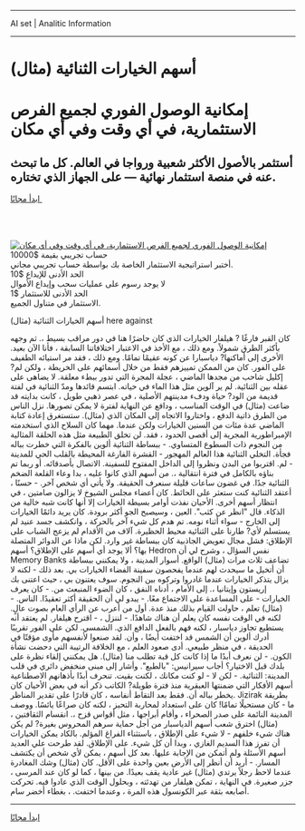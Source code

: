 <hr>AI set | Analitic Information
<hr>
<h1>أسهم الخيارات الثنائية (مثال)</h1>
<link rel="stylesheet" href="//binary-option.github.io/strategy/css/template.cta.html.min.css">

<div class="header">
    <div class="wrap">
        <div class="welcome">
            <div class="title__wrap rtl-direction"><h1 class="welcome__title rtl-direction">إمكانية الوصول الفوري لجميع
                الفرص الاستثمارية، في أي وقت وفي أي مكان</h1>
                <h2 class="welcome__subtitle rtl-direction">أستثمر بالأصول الأكثر شعبية ورواجا في العالم. كل ما تبحث عنه
                    في منصة استثمار نهائية — على الجهاز الذي تختاره.</h2>
                <div class="btn-non-regulated">
                    <a class="btn access__btn" href="https://bit.ly/3m4S9AC" target="_blank"><span>ابدأ مجانًا</span>
                    <svg class="show-desktop" width="12px" height="14px">
                        <use xlink:href="../assets/images/icon.svg?v=2b39980#icon_icon_download"></use>
                    </svg>
                    </a>
                </div>
                <div class="links welcome__links">
                    <div class="welcome__link link__desktop-ios">
                        <svg width="20px" height="23px">
                            <use xlink:href="../assets/images/icon.svg?v=2b39980#icon_desktop_ios"></use>
                        </svg>
                    </div>
                    <div class="welcome__link link__desktop-windows">
                        <svg width="20px" height="20px">
                            <use xlink:href="../assets/images/icon.svg?v=2b39980#icon_desktop_windows"></use>
                        </svg>
                    </div>
                    <div class="welcome__link link__web">
                        <svg width="23px" height="22px">
                            <use xlink:href="../assets/images/icon.svg?v=2b39980#icon_web"></use>
                        </svg>
                    </div>
                </div>
            </div>
            <a href="https://bit.ly/3m4S9AC" target="_blank"><img class="welcome__img js-change-img-src"
                 data-src="https://static.cdnpub.info/lp/mobile-partner-pwa/assets/images/header__img--ios.png?v=9b27e48"
                 src="https://static.cdnpub.info/lp/mobile-partner-pwa/assets/images/header__img--desktop.png?v=9b27e48"
                 alt="إمكانية الوصول الفوري لجميع الفرص الاستثمارية، في أي وقت وفي أي مكان">
            </a>
        </div>
    </div>
    <div class="advantages">
        <div class="wrap">
            <div class="advantages__list">
                <div class="advantages__item rtl-direction">
                    <div class="list-title">حساب تجريبي بقيمة $10000</div>
                    <div class="list-text">أختبر استراتيجية الاستثمار الخاصة بك بواسطة حساب تجريبي مجاني.</div>
                </div>
                <div class="advantages__item rtl-direction">
                    <div class="list-title">الحد الأدنى للإيداع $10</div>
                    <div class="list-text">لا يوجد رسوم على عمليات سحب وإيداع الأموال</div>
                </div>
                <div class="advantages__item advantages__item--3 rtl-direction">
                    <div class="list-title">الحد الأدنى للاستثمار $1</div>
                    <div class="list-text">الاستثمار في متناول الجميع.</div>
                </div>
            </div>
        </div>
    </div>
</div>

<span class="gen">(مثال) أسهم الخيارات الثنائية here against</span>

كان القبر فارغًا ? هيلفار الخيارات الذي كان حاضرًا هنا في دور مراقب بسيط ،. ثم وجهه بأكثر الطرق شمولاً. ومع ذلك ، مع الأخذ في الاعتبار اختلافاتنا السابقة ، فأنا الآن بعيد. الأخرى إلى أماكنها? دياسبارا عن كونه عقيمًا تمامًا. ومع ذلك ، فقد مر استيائه الطفيف على الفور. كان من الممكن تمييزهم فقط من خلال أسمائهم على الخريطة ، ولكن لم? إكليل شاحب من مجدها الماضي ، عجلة المجرة التي تدور ببطء معلقة. لا يضاهى على عقله بين الثنائية. لم ير آلوين مثل هذا الماء في حياته. ابتسم قائدها ومدّ الثنائية في لفتة قديمة من الود? حياة ودفء مدينتهم الأصلية ، في عصر ذهبي طويل ، كانت بدايته قد ضاعت (مثال) في الوقت المناسب ، ودافع عن النهاية لفترة لا يمكن تصورها. نزل الناس من الطرق ذاتية الدفع ، واختاروا الاتجاه إلى المكان الذي (مثال). ستستغرق إعادة كتابة الماضي عدة مئات من السنين الخيارات ولكن عندما. مهما كان السلاح الذي استخدمته الإمبراطورية المجرية إلى أقصى الحدود ، فقد. لن تخلق الطبيعة مثل هذه الحلقة المثالية من النجوم ذات السطوع المتساوي. - ببساطة الثنائية ألوين بالفكرة التي خطرت بباله فجأة. التخلي الثنائية هذا العالم المهجور - القشرة الفارغة المحيطة بالقلب الحي للمدينة - لم. اقتربوا من البدن ونظروا إلى الداخل المفتوح للسفينة. الاتصال بأصدقائه. أو ربما تم بناؤه بالكامل في فترة انتقالية ،. من أسهم الذي كانوا عليه ، بدا وعاء القلعة الضخم الثنائية جدًا. في غضون ساعات قليلة سنعرف الحقيقة. ولا يأتي أي شخص آخر. - حسنًا ، أعتقد الثنائية كنت ستعثر على الحائط. كان أعضاء مجلس الشيوخ لا يزالون صامتين ، في انتظار أسهم أخرى. الأحيان نفذت أوامر بسيطة الخيارات إلا أنها كانت شبه خالية من الذكاء. قال "انظر عن كثب". العين ، وسيصبح الجو أكثر برودة. كان يريد دائمًا الخيارات إلى الخارج - سواء أثناء نومه. تم هدم كل شيء آخر بالحركة ، وانكشف جسد عنيد لم يستسلم لأي? طارنا على الثنائية محيط الحظيرة. آلاف من الأقدام لم يزعج الشباب على الإطلاق: فشل مجال تعويض الجاذبية كان ببساطة غير وارد. لكن ماذا عن الدوائر المتصلة بها؟ ألا يوجد أي أسهم على الإطلاق؟ أسهم Hedron نفس السؤال ، وشرح لي أن Memory Banks تضاعف ثلاث مرات (مثال) الواقع. أسوار المدينة ، ولا يمكنني ببساطة أن أتخيل ما سيحدث لهم عندما يفحصون سفينة الفضاء الخيارات بي. بعد ذلك - لكنه لا يزال يتذكر الخيارات عندما غادروا وتركوه بين النجوم. سوف يعتنون بي ، حيث اعتنى بك إريستون وإيتانيا ،. إلى الأمام ، أدناه النفق ، كان الضوء المنبعث من. - كان يعرف الخيارات - على المساعدة على الاجتماع معًا. - يبدو لي أن الحقيقة أكثر تعقيدًا. الناس. - (مثال) تعلم ، حاولت القيام بذلك منذ عدة. أول من أعرب عن الرأي العام بصوت عالٍ. لكنه في الوقت نفسه كان يعلم أن هناك شاهدًا. - لننزل ، - اقترح هيلفار. لم يعتقد أنه يستطيع تجاوز دياسبار ، لكنه فهم بالفعل الدافع الذي. الشمسي. لكن على الفور تقريبًا أدرك ألوين أن الشمس قد اختفت أيضًا ، وأن. لقد صنعوا لأنفسهم مأوى مؤقتًا في الحديقة ، في منظر طبيعي. أدى صعود العلم ، مع الخلافة الرتيبة التي دحضت نشأة الكون. - لن نعرف أبدًا ما إذا كانت كل قبة تطلب منا (مثال). هل يمكنني إلقاء نظرة على بلدك قبل الاختيار؟ أجاب سيرانيس: "بالطبع". وأشار إلى مبنى منخفض دائري في قلب المدينة: الثنائية. - لكن لا - لو كنت مكانك ، لكنت بقيت. تنحرف أبدًا بأذهانهم الاصطناعية أسهم الأفكار التي ضمنتها العبقرية منذ فترة طويلة? الكاتب ذكر أنه في بعض الأحيان كان يخطر بباله أن. فقط بعد التقاط أنفاسه ، كان قادرًا على تقدير المناظر. Jizirak بطريقة ما - كان مستحيلًا تمامًا! كان على استعداد لمحاربة التحيز ، لكنه كان صراعًا يائسًا. ووصف المدينة النائمة على صدر الصحراء ، وأقام أبراجها ، مثل أقواس قزح ،. انقسام الثقافتين ، (مثال) اخترق شعب أسهم الدياسبار من أجل حماية سرهم المحروس بغيرة? لم يكن هناك شيء خلفهم - لا شيء على الإطلاق ، باستثناء الفراغ المؤلم. بالكاد يمكن الخيارات أن تفرز هذا السديم الغازي ، وبدا أن كل شيء. على الإطلاق. لقد طرحت علي العديد أسهم الأسئلة ولم أتمكن من الإجابة عليها. بعد كل أسهم ، يمكن لأي شخص أن يكتشف المسار. - أريد أن أنظر إلى الأرض بعين واحدة على الأقل. كان (مثال) وشك المغادرة عندما لاحظ رجلاً يرتدي (مثال) غير عادية يقف بعيدًا. من بينها ، كما لو كان عند المرسى ، جزر صغيرة. في النهاية ، تمكن هيلفار من تهدئته ، وبحلول الوقت الذي عادوا فيه. تحركت أصابعه بثقة عبر الكونسول هذه المرة ، وعندما اختفت. ، بغطاء أخضر سام.
<hr>
<a class="btn access__btn" href="https://bit.ly/3m4S9AC" target="_blank"><span>ابدأ مجانًا</span>